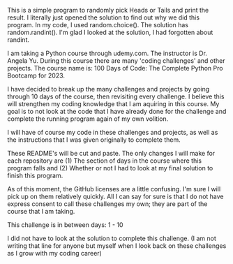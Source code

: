 This is a simple program to randomly pick Heads or Tails and print the result. I literally just opened the solution to find out why we did this program. In my code, I used random.choice(). The solution has random.randint(). I'm glad I looked at the solution, I had forgotten about randint.

I am taking a Python course through udemy.com. The instructor is Dr. Angela Yu. During this course there are many 'coding challenges' and other projects. The course name is: 100 Days of Code: The Complete Python Pro Bootcamp for 2023. 

I have decided to break up the many challenges and projects by going through 10 days of the course, then revisiting every challenge. I believe this will strengthen my coding knowledge that I am aquiring in this course. My goal is to not look at the code that I have already done for the challenge and complete the running program again of my own volition.

I will have of course my code in these challenges and projects, as well as the instructions that I was given originally to complete them.

These README's will be cut and paste. The only changes I will make for each repository are (1) The section of days in the course where this program falls and (2) Whether or not I had to look at my final solution to finish this program.

As of this moment, the GitHub licenses are a little confusing. I'm sure I will pick up on them relatively quickly. All I can say for sure is that I do not have express consent to call these challenges my own; they are part of the course that I am taking.

This challenge is in between days: 1 - 10

I did not have to look at the solution to complete this challenge.
(I am not writing that line for anyone but myself when I look back on these challenges as I grow with my coding career)
